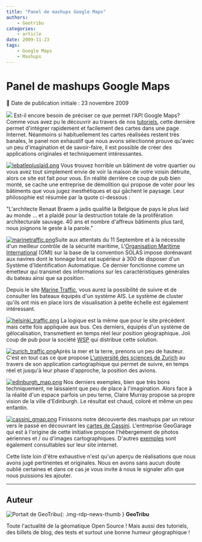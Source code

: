 ```yaml
---
title: "Panel de mashups Google Maps"
authors:
    - Geotribu
categories:
    - article
date: 2009-11-23
tags:
    - Google Maps
    - Mashups
---
```


# Panel de mashups Google Maps

:calendar: Date de publication initiale : 23 novembre 2009

![](https://cdn.geotribu.fr/img/logos-icones/entreprises_association/google/google_maps.png) Est-il encore besoin de préciser ce que permet l'API Google Maps? Comme vous avez pu le découvrir au travers de nos [tutoriels](http://geotribu.net/node/22), cette dernière permet d'intégrer rapidement et facilement des cartes dans une page Internet. Néanmoins si habituellement les cartes réalisées restent très banales, le panel non exhaustif que nous avons sélectionné prouve qu'avec un peu d'imagination et de savoir-faire, il est possible de créer des applications originales et techniquement intéressantes.

[![lebatlepluslaid.png](https://cdn.geotribu.fr/img/Blog/Gmaps/lebatlepluslaid.png)](http://www.lebatimentlepluslaid.be/) Vous trouvez horrible un bâtiment de votre quartier ou vous avez tout simplement envie de voir la maison de votre voisin détruite, alors ce site est fait pour vous. En réalité derrière ce coup de pub bien monté, se cache une entreprise de démolition qui propose de voter pour les bâtiments que vous jugez inesthétiques et qui gâchent le paysage. Leur philosophie est résumée par la quote ci-dessous :

"L'architecte Renaat Braem a jadis qualifié la Belgique de pays le plus laid au monde ... et a plaidé pour la destruction totale de la prolifération architecturale sauvage. 40 ans et nombre d'affreux bâtiments plus tard, nous joignons le geste à la parole."

[![marinetraffic.png](https://cdn.geotribu.fr/img/Blog/Gmaps/marinetraffic.png)](http://www.marinetraffic.com/ais/)Suite aux attentats du 11 Septembre et à la nécessite d'un meilleur contrôle de la sécurité maritime, L'[Organisation Maritime International](http://www.imo.org/) (OMI) sur la base de la convention SOLAS impose dorénavant aux navires dont le tonnage brut est supérieur à 300 de disposer d'un Système d'Identification Automatique. Ce dernier fonctionne comme un émetteur qui transmet des informations sur les caractéristiques générales du bateau ainsi que sa position.

Depuis le site [Marine Traffic](http://www.marinetraffic.com/ais/), vous aurez la possibilité de suivre et de consulter les bateaux équipés d'un système AIS. Le système de cluster qu'ils ont mis en place lors de visualisation à petite échelle est également intéressant.

[![helsinki_traffic.png](https://cdn.geotribu.fr/img/Blog/Gmaps/helsinki_traffic.png)](http://transport.wspgroup.fi/hklkartta/defaultEn.aspx) La logique est la même que pour le site précédent mais cette fois appliquée aux bus. Ces derniers, équipés d'un système de gélocalisation, transmettent en temps réel leur position géographique. Joli coup de pub pour la société [WSP](http://transport.wspgroup.fi/) qui distribue cette solution.

[![zurich_traffic.png](https://cdn.geotribu.fr/img/Blog/Gmaps/zurich_traffic.png)](http://radar.zhaw.ch/radar.html)Après la mer et la terre, prenons un peu de hauteur. C'est en tout cas ce que propose [L'université des sciences de Zurich](http://www.zhaw.ch/en/zurich-university-of-applied-sciences.html) au travers de son application cartographique qui permet de suivre, en temps réel et jusqu'à leur phase d'approche, la position des avions.

[![edinburgh_map.png](https://cdn.geotribu.fr/img/Blog/Gmaps/edinburgh_map.png)](http://www.clairemurray.co.uk/edinburgh-map/) Nos derniers exemples, bien que très bons techniquement, ne laissaient que peu de place à l'imagination. Alors face à la réalité d'un espace parfois un peu terne, Claire Murray propose sa propre vision de la ville d'Edinburgh. Le résultat est chaud, coloré et même un peu enfantin.

[![cassini_gmap.png](https://cdn.geotribu.fr/img/Blog/Gmaps/cassini_gmap.png)](http://demo.geogarage.com/cassini/) Finissons notre découverte des mashups par un retour vers le passé en découvrant les [cartes de Cassini](https://fr.wikipedia.org/wiki/Carte_de_Cassini). L'entreprise GeoGarage qui est à l'origine de cette initiative propose l'hébergement de photos aériennes et / ou d'images cartographiques. D'autres [exemples](http://www.geogarage.com/main/examples.html.fr) sont également consultables sur leur site internet.

Cette liste loin d'être exhaustive n'est qu'un aperçu de réalisations que nous avons jugé pertinentes et originales. Nous en avons sans aucun doute oublié certaines et dans ce cas je vous invite à nous le signaler afin que nous puissions les ajouter.

----

## Auteur

![Portait de GeoTribu](https://cdn.geotribu.fr/img/internal/charte/geotribu_logo_64x64.png){: .img-rdp-news-thumb }
**GeoTribu**

Toute l'actualité de la géomatique Open Source ! Mais aussi des tutoriels, des billets de blog, des tests et surtout une bonne humeur géographique !
